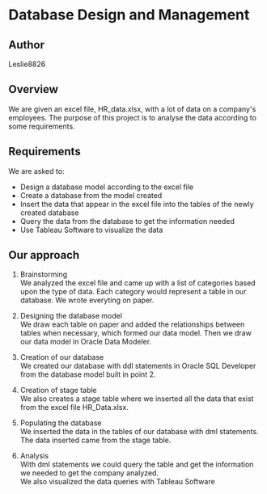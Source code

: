 # Database Design and Management

## Author
Leslie8826

## Overview
We are given an excel file, HR_data.xlsx, with a lot of data on a company's employees. The purpose of this project is to analyse the data according to some requirements.

## Requirements 
We are asked to:
  - Design a database model according to the excel file
  - Create a database from the model created
  - Insert the data that appear in the excel file into the tables of the newly created database
  - Query the data from the database to get the information needed
  - Use Tableau Software to visualize the data

## Our approach
1. Brainstorming <br>
We analyzed the excel file and came up with a list of categories based upon the type of data. Each category would represent a table in our database. We wrote everyting on paper.

2. Designing the database model <br>
We draw each table on paper and added the relationships between tables when necessary, which formed our data model. Then we draw our data model in Oracle Data Modeler.

3. Creation of our database <br>
We created our database with ddl statements in Oracle SQL Developer from the database model built in point 2.

4. Creation of stage table <br>
We also creates a stage table where we inserted all the data that exist from the excel file HR_Data.xlsx.

5. Populating the database <br>
We inserted the data in the tables of our database with dml statements. The data inserted came from the stage table.

6. Analysis <br>
With dml statements we could query the table and get the information we needed to get the company analyzed.<br>
We also visualized the data queries with Tableau Software
